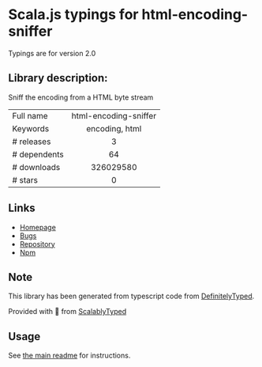 
# Scala.js typings for html-encoding-sniffer

Typings are for version 2.0

## Library description:
Sniff the encoding from a HTML byte stream

|                    |                 |
| ------------------ | :-------------: |
| Full name          | html-encoding-sniffer |
| Keywords           | encoding, html |
| # releases         | 3 |
| # dependents       | 64 |
| # downloads        | 326029580 |
| # stars            | 0 |

## Links
- [Homepage](https://github.com/jsdom/html-encoding-sniffer#readme)
- [Bugs](https://github.com/jsdom/html-encoding-sniffer/issues)
- [Repository](https://github.com/jsdom/html-encoding-sniffer)
- [Npm](https://www.npmjs.com/package/html-encoding-sniffer)
    


## Note
This library has been generated from typescript code from [DefinitelyTyped](https://definitelytyped.org).

Provided with :purple_heart: from [ScalablyTyped](https://github.com/oyvindberg/ScalablyTyped)

## Usage
See [the main readme](../../readme.md) for instructions.


